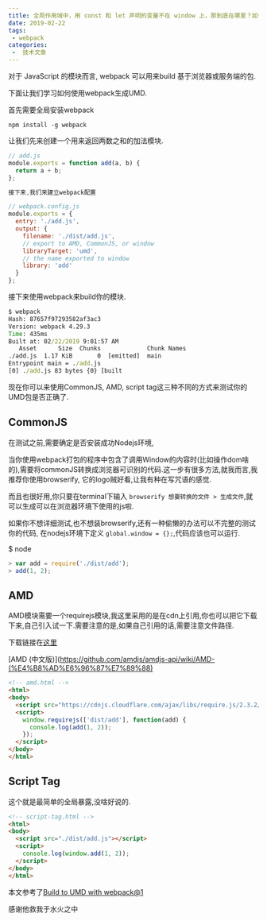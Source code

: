 ```yaml
---
title: 全局作用域中，用 const 和 let 声明的变量不在 window 上，那到底在哪里？如何去获取？
date: 2019-02-22
tags:
 - webpack
categories:
 -  技术文章
---
```


对于 JavaScript 的模块而言, webpack 可以用来build 基于浏览器或服务端的包.


下面让我们学习如何使用webpack生成UMD.

首先需要全局安装webpack

`npm install -g webpack`

让我们先来创建一个用来返回两数之和的加法模块.
```js
// add.js
module.exports = function add(a, b) {
  return a + b;
};

接下来,我们来建立webpack配置

// webpack.config.js
module.exports = {
  entry: './add.js',
  output: {
    filename: './dist/add.js',
    // export to AMD, CommonJS, or window
    libraryTarget: 'umd',
    // the name exported to window
    library: 'add'
  }
};

```
接下来使用webpack来build你的模块.
```cmd
$ webpack
Hash: 87657f97293582af3ac3
Version: webpack 4.29.3
Time: 435ms
Built at: 02/22/2019 9:01:57 AM
   Asset      Size  Chunks             Chunk Names
./add.js  1.17 KiB       0  [emitted]  main
Entrypoint main = ./add.js
[0] ./add.js 83 bytes {0} [built
```
现在你可以来使用CommonJS, AMD, script tag这三种不同的方式来测试你的UMD包是否正确了.

## CommonJS

在测试之前,需要确定是否安装成功Nodejs环境,

当你使用webpack打包的程序中包含了调用Window的内容时(比如操作dom啥的),需要将commonJS转换成浏览器可识别的代码.这一步有很多方法,就我而言,我推荐你使用browserify,
它的logo贼好看,让我有种在写咒语的感觉.

而且也很好用,你只要在terminal下输入 `browserify 想要转换的文件 > 生成文件`,就可以生成可以在浏览器环境下使用的js啦.

如果你不想详细测试,也不想装browserify,还有一种偷懒的办法可以不完整的测试你的代码, 在nodejs环境下定义 `global.window = {};`,代码应该也可以运行.

$ node 
```js
> var add = require('./dist/add');
> add(1, 2);
```
## AMD

AMD模块需要一个requirejs模块,我这里采用的是在cdn上引用,你也可以把它下载下来,自己引入试一下.需要注意的是,如果自己引用的话,需要注意文件路径.

下载链接在[这里](https://requirejs.org/docs/download.html)

[AMD (中文版)](https://github.com/amdjs/amdjs-api/wiki/AMD-(%E4%B8%AD%E6%96%87%E7%89%88)
```html
<!-- amd.html -->
<html>
<body>
  <script src="https://cdnjs.cloudflare.com/ajax/libs/require.js/2.3.2/require.min.js"></script>
  <script>
    window.requirejs(['dist/add'], function(add) {
      console.log(add(1, 2));
    });
  </script>
</body>
</html>
```
## Script Tag

这个就是最简单的全局暴露,没啥好说的.
```html
<!-- script-tag.html -->
<html>
<body>
  <script src="./dist/add.js"></script>
  <script>
    console.log(window.add(1, 2));
  </script>
</body>
</html>
```

本文参考了[Build to UMD with webpack@1](https://remarkablemark.org/blog/2016/09/22/webpack-build-umd/)

感谢他救我于水火之中